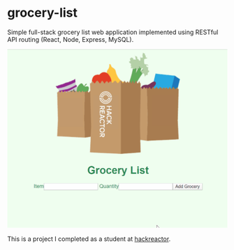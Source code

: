 # grocery-list
Simple full-stack grocery list web application implemented using RESTful API routing (React, Node, Express, MySQL).

![](imgs/screenshot.gif)

This is a project I completed as a student at [hackreactor](http://hackreactor.com).
